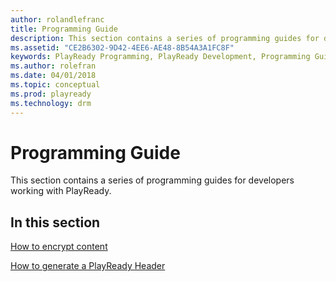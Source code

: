 ```yaml
---
author: rolandlefranc
title: Programming Guide
description: This section contains a series of programming guides for developers working with PlayReady.
ms.assetid: "CE2B6302-9D42-4EE6-AE48-8B54A3A1FC8F"
keywords: PlayReady Programming, PlayReady Development, Programming Guide
ms.author: rolefran
ms.date: 04/01/2018
ms.topic: conceptual
ms.prod: playready
ms.technology: drm
---
```



# Programming Guide


This section contains a series of programming guides for developers working with PlayReady.

## In this section

[How to encrypt content](how-to-package-mp4-based.md)

[How to generate a PlayReady Header](how-to-generate-playready-header.md)
